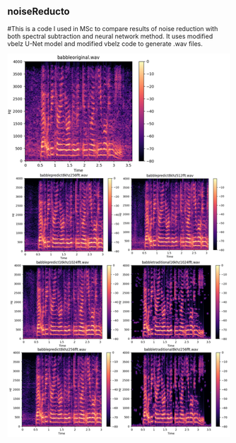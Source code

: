 ## noiseReducto
#This is a code I used in MSc to compare results of noise reduction with both spectral subtraction and neural network method. It uses modified vbelz U-Net model and modified vbelz code to generate .wav files.

![Screenshot of babble speech comparison.](/Images/babbleexample.png)


